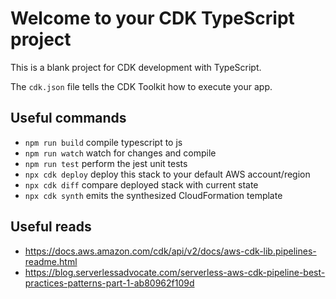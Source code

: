 # Welcome to your CDK TypeScript project

This is a blank project for CDK development with TypeScript.

The `cdk.json` file tells the CDK Toolkit how to execute your app.

## Useful commands

* `npm run build`   compile typescript to js
* `npm run watch`   watch for changes and compile
* `npm run test`    perform the jest unit tests
* `npx cdk deploy`  deploy this stack to your default AWS account/region
* `npx cdk diff`    compare deployed stack with current state
* `npx cdk synth`   emits the synthesized CloudFormation template


## Useful reads
* https://docs.aws.amazon.com/cdk/api/v2/docs/aws-cdk-lib.pipelines-readme.html
* https://blog.serverlessadvocate.com/serverless-aws-cdk-pipeline-best-practices-patterns-part-1-ab80962f109d
